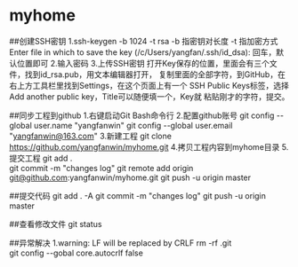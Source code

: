 # myhome

##创建SSH密钥
    1.ssh-keygen -b 1024 -t rsa
	   -b 指密钥对长度  -t 指加密方式
      Enter file in which to save the key (/c/Users/yangfan/.ssh/id_dsa): 
       回车，默认位置即可
    2.输入密码
    3.上传SSH密钥
       打开Key保存的位置，里面会有三个文件，找到id_rsa.pub，用文本编辑器打开，
    复制里面的全部字符，到GitHub，在右上方工具栏里找到Settings，在这个页面上有一个
    SSH Public Keys标签，选择Add another public key，Title可以随便填一个，Key就
    粘贴刚才的字符，提交。

##同步工程到github
    1.右键启动Git Bash命令行
    2.配置github账号
   		git config --global user.name "yangfanwin"
   		git config --global user.email "yangfanwin@163.com"
 	3.新建工程
   		git clone https://github.com/yangfanwin/myhome.git
 	4.拷贝工程内容到myhome目录
 	5.提交工程
   		git add .   
   		git commit -m "changes log" 
   		git remote add origin git@github.com:yangfanwin/myhome.git
   		git push -u origin master

##提交代码
    git add . -A
   	git commit -m "changes log"
   	git push -u origin master

##查看修改文件
    git status

##异常解决
    1.warning: LF will be replaced by CRLF
   		rm -rf .git  
   		git config --gobal core.autocrlf false